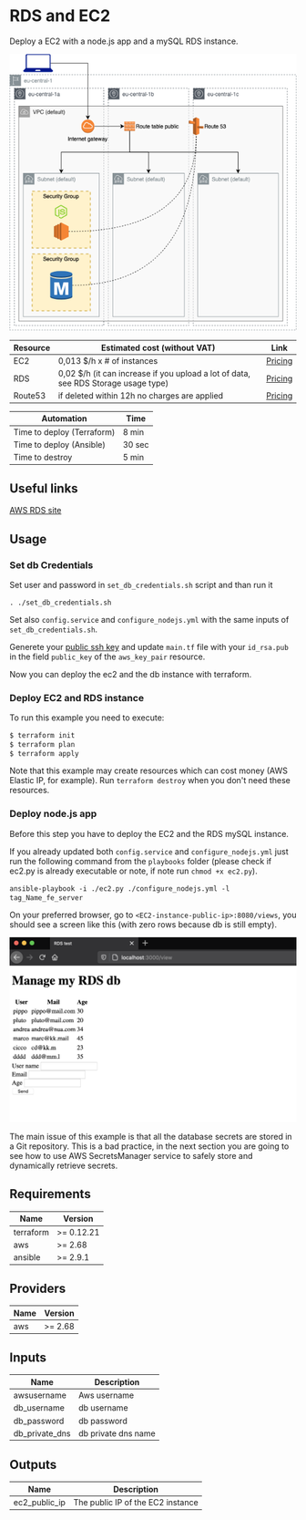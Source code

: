 # RDS and EC2

Deploy a EC2 with a node.js app and a mySQL RDS instance.

![appview](./images/RDSEC2architecture.png)

| Resource | Estimated cost (without VAT) | Link |
|------|---------|---------|
| EC2 | 0,013 $/h x # of instances | [Pricing](https://aws.amazon.com/ec2/pricing/on-demand/) |
| RDS | 0,02 $/h (it can increase if you upload a lot of data, see RDS Storage usage type)| [Pricing](https://aws.amazon.com/rds/mysql/pricing/?pg=pr&loc=2) |
| Route53 | if deleted within 12h no charges are applied | [Pricing](https://aws.amazon.com/route53/pricing/) |

| Automation | Time |
|------|---------|
| Time to deploy (Terraform) | 8 min |
| Time to deploy (Ansible) | 30 sec |
| Time to destroy | 5 min |

## Useful links

[AWS RDS site](https://docs.aws.amazon.com/rds/index.html?nc2=h_ql_doc_rds)

## Usage

### Set db Credentials

Set user and password in `set_db_credentials.sh` script and than run it
```
. ./set_db_credentials.sh
```

Set also `config.service` and `configure_nodejs.yml` with the same inputs of `set_db_credentials.sh`.

Generete your [public ssh key](https://www.ssh.com/ssh/keygen/) and update `main.tf` file with your `id_rsa.pub` in the field `public_key` of the `aws_key_pair` resource.

Now you can deploy the ec2 and the db instance with terraform.

### Deploy EC2 and RDS instance

To run this example you need to execute:

```
$ terraform init
$ terraform plan
$ terraform apply
```

Note that this example may create resources which can cost money (AWS Elastic IP, for example). Run `terraform destroy` when you don't need these resources.

### Deploy node.js app

Before this step you have to deploy the EC2 and the RDS mySQL instance.

If you already updated both `config.service` and `configure_nodejs.yml` just run the following command from the `playbooks` folder (please check if ec2.py is already executable or note, if note run `chmod +x ec2.py`).

```
ansible-playbook -i ./ec2.py ./configure_nodejs.yml -l tag_Name_fe_server
```

On your preferred browser, go to `<EC2-instance-public-ip>:8080/views`, you should see a screen like this (with zero rows because db is still empty).

![appview](./images/appview.png)

The main issue of this example is that all the database secrets are stored in a Git repository. This is a bad practice, in the next section you are going to see how to use AWS SecretsManager service to safely store and dynamically retrieve secrets.

## Requirements

| Name | Version |
|------|---------|
| terraform | >= 0.12.21 |
| aws | >= 2.68 |
| ansible | >= 2.9.1 |

## Providers

| Name | Version |
|------|---------|
| aws | >= 2.68 |

## Inputs

| Name | Description |
|------|---------|
| awsusername | Aws username |
| db_username | db username |
| db_password | db password |
| db_private_dns | db private dns name |

## Outputs

| Name | Description |
|------|-------------|
| ec2_public_ip | The public IP of the EC2 instance |
